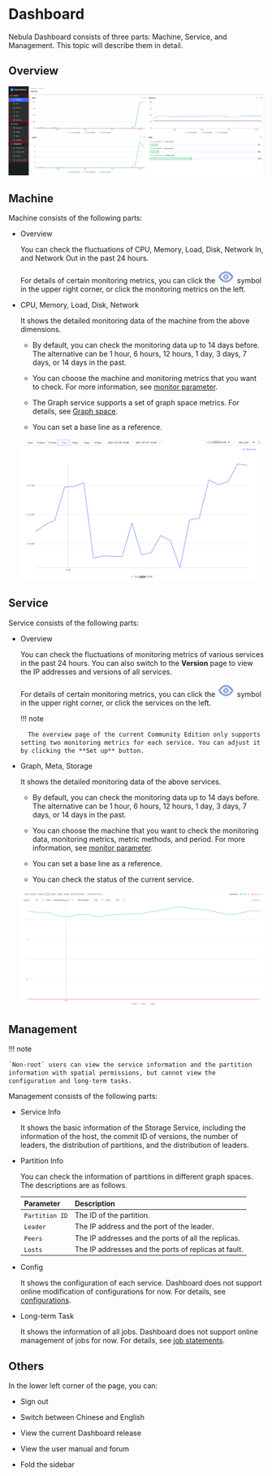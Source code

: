 # Dashboard

Nebula Dashboard consists of three parts: Machine, Service, and Management. This topic will describe them in detail.

## Overview

![Overview](overview.png)

## Machine

Machine consists of the following parts:

- Overview
  
  You can check the fluctuations of CPU, Memory, Load, Disk, Network In, and Network Out in the past 24 hours.

  For details of certain monitoring metrics, you can click the ![overview](eye.png) symbol in the upper right corner, or click the monitoring metrics on the left.

- CPU, Memory, Load, Disk, Network
  
  It shows the detailed monitoring data of the machine from the above dimensions.
  
  - By default, you can check the monitoring data up to 14 days before. The alternative can be 1 hour, 6 hours, 12 hours, 1 day, 3 days, 7 days, or 14 days in the past.

  - You can choose the machine and monitoring metrics that you want to check. For more information, see [monitor parameter](6.monitor-parameter.md).

  - The Graph service supports a set of graph space metrics. For details, see [Graph space](../nebula-dashboard-ent/4.cluster-operator/2.monitor.md).

  - You can set a base line as a reference.

  ![Machine](machine.png)

## Service

Service consists of the following parts:

- Overview

  You can check the fluctuations of monitoring metrics of various services in the past 24 hours. You can also switch to the **Version** page to view the IP addresses and versions of all services.
  
  For details of certain monitoring metrics, you can click the ![overview](eye.png) symbol in the upper right corner, or click the services on the left.

  !!! note

        The overview page of the current Community Edition only supports setting two monitoring metrics for each service. You can adjust it by clicking the **Set up** button.

- Graph, Meta, Storage

  It shows the detailed monitoring data of the above services.

  - By default, you can check the monitoring data up to 14 days before. The alternative can be 1 hour, 6 hours, 12 hours, 1 day, 3 days, 7 days, or 14 days in the past.

  - You can choose the machine that you want to check the monitoring data, monitoring metrics, metric methods, and period. For more information, see [monitor parameter](6.monitor-parameter.md).

  - You can set a base line as a reference.

  - You can check the status of the current service.

  ![Service](service.png)

## Management

!!! note

    `Non-root` users can view the service information and the partition information with spatial permissions, but cannot view the configuration and long-term tasks.

Management consists of the following parts:

- Service Info

  It shows the basic information of the Storage Service, including the information of the host, the commit ID of versions, the number of leaders, the distribution of partitions, and the distribution of leaders.

- Partition Info

  You can check the information of partitions in different graph spaces. The descriptions are as follows.

  |Parameter|Description|
  |:---|:---|
  |`Partition ID`|The ID of the partition.|
  |`Leader`|The IP address and the port of the leader.|
  |`Peers`|The IP addresses and the ports of all the replicas.|
  |`Losts`|The IP addresses and the ports of replicas at fault.|

- Config
  
  It shows the configuration of each service. Dashboard does not support online modification of configurations for now. For details, see [configurations](../5.configurations-and-logs/1.configurations/1.configurations.md).

- Long-term Task

  It shows the information of all jobs. Dashboard does not support online management of jobs for now. For details, see [job statements](../3.ngql-guide/18.operation-and-maintenance-statements/4.job-statements.md).

## Others

In the lower left corner of the page, you can:

- Sign out

- Switch between Chinese and English

- View the current Dashboard release

- View the user manual and forum

- Fold the sidebar
